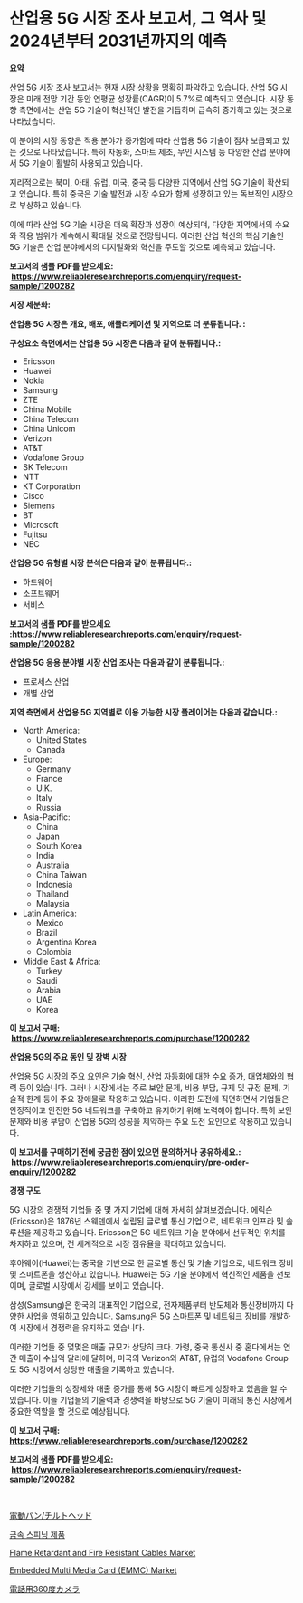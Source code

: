 <p><h1>산업용 5G 시장 조사 보고서, 그 역사 및 2024년부터 2031년까지의 예측</h1></p><p><strong>요약</strong></p>
<p><p>산업 5G 시장 조사 보고서는 현재 시장 상황을 명확히 파악하고 있습니다. 산업 5G 시장은 미래 전망 기간 동안 연평균 성장률(CAGR)이 5.7%로 예측되고 있습니다. 시장 동향 측면에서는 산업 5G 기술이 혁신적인 발전을 거듭하며 급속히 증가하고 있는 것으로 나타났습니다.</p><p>이 분야의 시장 동향은 적용 분야가 증가함에 따라 산업용 5G 기술이 점차 보급되고 있는 것으로 나타났습니다. 특히 자동화, 스마트 제조, 무인 시스템 등 다양한 산업 분야에서 5G 기술이 활발히 사용되고 있습니다.</p><p>지리적으로는 북미, 아태, 유럽, 미국, 중국 등 다양한 지역에서 산업 5G 기술이 확산되고 있습니다. 특히 중국은 기술 발전과 시장 수요가 함께 성장하고 있는 독보적인 시장으로 부상하고 있습니다.</p><p>이에 따라 산업 5G 기술 시장은 더욱 확장과 성장이 예상되며, 다양한 지역에서의 수요와 적용 범위가 계속해서 확대될 것으로 전망됩니다. 이러한 산업 혁신의 핵심 기술인 5G 기술은 산업 분야에서의 디지털화와 혁신을 주도할 것으로 예측되고 있습니다.</p></p>
<p><strong>보고서의 샘플 PDF를 받으세요: &nbsp;<a href="https://www.reliableresearchreports.com/enquiry/request-sample/1200282">https://www.reliableresearchreports.com/enquiry/request-sample/1200282</a></strong></p>
<p><strong>시장 세분화:</strong></p>
<p><strong> 산업용 5G 시장은 개요, 배포, 애플리케이션 및 지역으로 더 분류됩니다. :</strong></p>
<p><strong>구성요소 측면에서는 산업용 5G 시장은 다음과 같이 분류됩니다.:</strong></p>
<p><ul><li>Ericsson</li><li>Huawei</li><li>Nokia</li><li>Samsung</li><li>ZTE</li><li>China Mobile</li><li>China Telecom</li><li>China Unicom</li><li>Verizon</li><li>AT&T</li><li>Vodafone Group</li><li>SK Telecom</li><li>NTT</li><li>KT Corporation</li><li>Cisco</li><li>Siemens</li><li>BT</li><li>Microsoft</li><li>Fujitsu</li><li>NEC</li></ul></p>
<p><strong> 산업용 5G 유형별 시장 분석은 다음과 같이 분류됩니다.:</strong></p>
<p><ul><li>하드웨어</li><li>소프트웨어</li><li>서비스</li></ul></p>
<p><strong>보고서의 샘플 PDF를 받으세요 :<a href="https://www.reliableresearchreports.com/enquiry/request-sample/1200282">https://www.reliableresearchreports.com/enquiry/request-sample/1200282</a></strong></p>
<p><strong> 산업용 5G 응용 분야별 시장 산업 조사는 다음과 같이 분류됩니다.:</strong></p>
<p><ul><li>프로세스 산업</li><li>개별 산업</li></ul></p>
<p><strong>지역 측면에서 산업용 5G 지역별로 이용 가능한 시장 플레이어는 다음과 같습니다.:</strong></p>
<p><ul>
    <li>
        North America:
        <ul>
            <li>United States</li>
            <li>Canada</li>
        </ul>
    </li>
    <li>
        Europe:
        <ul>
            <li>Germany</li>
            <li>France</li>
            <li>U.K.</li>
            <li>Italy</li>
            <li>Russia</li>
        </ul>
    </li>
    <li>
        Asia-Pacific:
        <ul>
            <li>China</li>
            <li>Japan</li>
            <li>South Korea</li>
            <li>India</li>
            <li>Australia</li>
            <li>China Taiwan</li>
            <li>Indonesia</li>
            <li>Thailand</li>
            <li>Malaysia</li>
        </ul>
    </li>
    <li>
        Latin America:
        <ul>
            <li>Mexico</li>
            <li>Brazil</li>
            <li>Argentina Korea</li>
            <li>Colombia</li>
        </ul>
    </li>
    <li>
        Middle East & Africa:
        <ul>
            <li>Turkey</li>
            <li>Saudi</li>
            <li>Arabia</li>
            <li>UAE</li>
            <li>Korea</li>
        </ul>
    </li>
    </ul></p>
<p><strong>이 보고서 구매: &nbsp;<a href="https://www.reliableresearchreports.com/purchase/1200282">https://www.reliableresearchreports.com/purchase/1200282</a></strong></p>
<p><strong>산업용 5G의 주요 동인 및 장벽 시장</strong></p>
<p><p>산업용 5G 시장의 주요 요인은 기술 혁신, 산업 자동화에 대한 수요 증가, 대업체와의 협력 등이 있습니다. 그러나 시장에서는 주로 보안 문제, 비용 부담, 규제 및 규정 문제, 기술적 한계 등이 주요 장애물로 작용하고 있습니다. 이러한 도전에 직면하면서 기업들은 안정적이고 안전한 5G 네트워크를 구축하고 유지하기 위해 노력해야 합니다. 특히 보안 문제와 비용 부담이 산업용 5G의 성공을 제약하는 주요 도전 요인으로 작용하고 있습니다.</p></p>
<p><strong>이 보고서를 구매하기 전에 궁금한 점이 있으면 문의하거나 공유하세요.: &nbsp;<a href="https://www.reliableresearchreports.com/enquiry/pre-order-enquiry/1200282">https://www.reliableresearchreports.com/enquiry/pre-order-enquiry/1200282</a></strong></p>
<p><strong>경쟁 구도</strong></p>
<p><p>5G 시장의 경쟁적 기업들 중 몇 가지 기업에 대해 자세히 살펴보겠습니다. 에릭슨(Ericsson)은 1876년 스웨덴에서 설립된 글로벌 통신 기업으로, 네트워크 인프라 및 솔루션을 제공하고 있습니다. Ericsson은 5G 네트워크 기술 분야에서 선두적인 위치를 차지하고 있으며, 전 세계적으로 시장 점유율을 확대하고 있습니다.</p><p>후아웨이(Huawei)는 중국을 기반으로 한 글로벌 통신 및 기술 기업으로, 네트워크 장비 및 스마트폰을 생산하고 있습니다. Huawei는 5G 기술 분야에서 혁신적인 제품을 선보이며, 글로벌 시장에서 강세를 보이고 있습니다.</p><p>삼성(Samsung)은 한국의 대표적인 기업으로, 전자제품부터 반도체와 통신장비까지 다양한 사업을 영위하고 있습니다. Samsung은 5G 스마트폰 및 네트워크 장비를 개발하여 시장에서 경쟁력을 유지하고 있습니다.</p><p>이러한 기업들 중 몇몇은 매출 규모가 상당히 크다. 가령, 중국 통신사 중 혼다에서는 연간 매출이 수십억 달러에 달하며, 미국의 Verizon와 AT&T, 유럽의 Vodafone Group도 5G 시장에서 상당한 매출을 기록하고 있습니다.</p><p>이러한 기업들의 성장세와 매출 증가를 통해 5G 시장이 빠르게 성장하고 있음을 알 수 있습니다. 이들 기업들의 기술력과 경쟁력을 바탕으로 5G 기술이 미래의 통신 시장에서 중요한 역할을 할 것으로 예상됩니다.</p></p>
<p><strong>이 보고서 구매: &nbsp; <a href="https://www.reliableresearchreports.com/purchase/1200282">https://www.reliableresearchreports.com/purchase/1200282</a></strong></p>
<p><strong>보고서의 샘플 PDF를 받으세요: &nbsp;<a href="https://www.reliableresearchreports.com/enquiry/request-sample/1200282">https://www.reliableresearchreports.com/enquiry/request-sample/1200282</a></strong><strong></strong></p>
<p>&nbsp;</p>
<p><p><a href="https://github.com/moulafa/Market-Research-Report-List-1/blob/main/721870012750.md">電動パン/チルトヘッド</a></p><p><a href="https://github.com/TobyKub4685/Market-Research-Report-List-1/blob/main/397738111824.md">금속 스피닝 제품</a></p><p><a href="https://angry-finch-aaf.notion.site/Flame-Retardant-and-Fire-Resistant-Cables-Market-Centers-on-Aspects-such-as-Market-Growth-Market-Sh-00a1b103668a4736b184a2c5421148a7">Flame Retardant and Fire Resistant Cables Market</a></p><p><a href="https://github.com/juniordelafrance/Market-Research-Report-List-2/blob/main/embedded-multi-media-card-emmc-market.md">Embedded Multi Media Card (EMMC) Market</a></p><p><a href="https://github.com/SantosDicki04/Market-Research-Report-List-1/blob/main/204486412751.md">電話用360度カメラ</a></p></p>